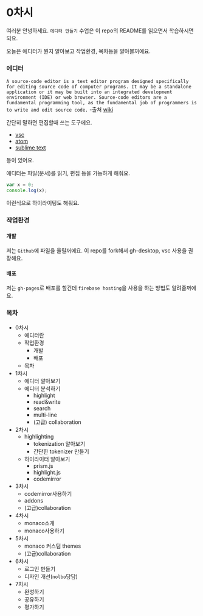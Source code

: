 # 0차시

여러분 안녕하세요.
`에디터 만들기` 수업은 이 repo의 README를
읽으면서 학습하시면 되요.

오늘은 에디터가 뭔지 알아보고
작업환경, 목차등을 알아볼꺼에요.

### 에디터
`A source-code editor is a text editor program designed specifically for editing source code of computer programs. It may be a standalone application or it may be built into an integrated development environment (IDE) or web browser. Source-code editors are a fundamental programming tool, as the fundamental job of programmers is to write and edit source code.`
-출처 [wiki](https://en.wikipedia.org/wiki/Source-code_editor)

간단히 말하면 편집할때 쓰는 도구에요.

* [vsc](https://code.visualstudio.com/)
* [atom](https://atom.io/)
* [sublime text](https://www.sublimetext.com/)

등이 있어요.

에디터는 파일(문서)를 읽기, 편집 등을 가능하게 해줘요.

```javascript
var x = 0;
console.log(x);
```
이런식으로 하이라이팅도 해줘요.

### 작업환경

#### 개발

저는 `Github`에 파일을 올릴꺼에요.
이 repo를 fork해서 gh-desktop, vsc 사용을 권장해요.

#### 배포

저는 `gh-pages`로 배포를 할건데
`firebase hosting`을 사용을 하는 방법도 알려줄꺼에요.

### 목차

- 0차시
  - 에디터란
  - 작업환경
    - 개발
    - 배포
  - 목차
- 1차시
  - 에디터 알아보기
  - 에디터 분석하기
    - highlight
    - read&write
    - search
    - multi-line
    - (고급) collaboration
- 2차시
  - highlighting
    - tokenization 알아보기
    - 간단한 tokenizer 만들기
  - 하이라이터 알아보기
    - prism.js
    - highlight.js
    - codemirror
- 3차시
  - codemirror사용하기
  - addons
  - (고급)collaboration
- 4차시
  - monaco소개
  - monaco사용하기
- 5차시
  - monaco 커스텀 themes
  - (고급)collaboration
- 6차시
  - 로그인 만들기
  - 디자인 개선(`nolbo`당담)
- 7차시
  - 완성하기
  - 공유하기
  - 평가하기